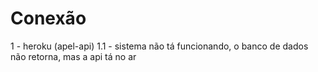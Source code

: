 # Conexão

1 - heroku (apel-api)
  1.1 - sistema não tá funcionando, o banco de dados não retorna, mas a api tá no ar
